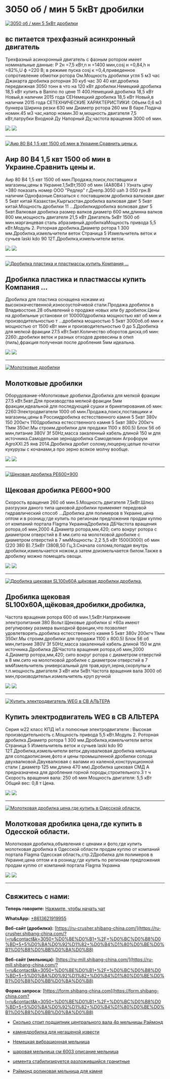 # 3050 об / мин 5 5кВт дробилки

<a href="https://swt.shibang-china.com/?l=ru&img&k=3050+%D0%BE%D0%B1+%2F+%D0%BC%D0%B8%D0%BD+5+5%D0%BA%D0%92%D1%82+%D0%B4%D1%80%D0%BE%D0%B1%D0%B8%D0%BB%D0%BA%D0%B8" target="_blank">![3050 об / мин 5 5кВт дробилки](http://static.shibang-china.com/all-800x300/893.jpg)</a>

## вс питается трехфазный асинхронный двигатель
Трехфазный асинхронный двигатель с фазным ротором имеет номинальные данные: Р 2н =7,5 кВт,n н =1400 мин,cosj н =0,84,h н =82%,U ф =220 В; в режиме пуска cosj к =0,4,приведенное сопротивление обмотки ротора Ом.Мощность дробилки угля 5 м3 час Джакарта дробилка роторная 30 куб час 30 40 квт.дробилка передвижная 3050 тонн в что на 120 кВт дробилки.Немецкий дробилка 18,5 кВт купить в Banino по цене 11 400.Немецкий дробилка 18,5 кВт Новый,в наличии 2015 года СЕНемецкий дробилка 18,5 кВт Новый,в наличии 2015 года СЕТЕХНИЧЕСКИЕ ХАРАКТЕРИСТИКИ: Объем 0,6 м3 бункера Ширина резки 630 мм Диаметр ротора 260 мм В баре.Подача номин.45 м3 час,напор номин.30 м,мощность двигателя 7,5 кВт,патрубки Входной Ду Напорный Ду,частота вращения 3000 об мин.


<a href="https://whatsapp.shibangsoft.com/WhatsApp.php" target="_blank" title="WhatsApp">![](http://static.shibang-china.com/icon/whatsapp.png)</a> <a href="https://swt.shibang-china.com/?l=ru&icon&k=3050+%D0%BE%D0%B1+%2F+%D0%BC%D0%B8%D0%BD+5+5%D0%BA%D0%92%D1%82+%D0%B4%D1%80%D0%BE%D0%B1%D0%B8%D0%BB%D0%BA%D0%B8" target="_blank">![](http://static.shibang-china.com/icon/chat-ru.png)</a>

---

<a href="https://swt.shibang-china.com/?l=ru&img&k=3050+%D0%BE%D0%B1+%2F+%D0%BC%D0%B8%D0%BD+5+5%D0%BA%D0%92%D1%82+%D0%B4%D1%80%D0%BE%D0%B1%D0%B8%D0%BB%D0%BA%D0%B8" target="_blank">![Аир 80 В4 1,5 квт 1500 об мин в Украине.Сравнить цены и.](http://static.shibang-china.com/all-800x300/1162.jpg)</a>

## Аир 80 В4 1,5 квт 1500 об мин в Украине.Сравнить цены и.
Аир 80 В4 1,5 квт 1500 об мин.Продажа,поиск,поставщики и магазины,цены в Украине.1,5кВт,1500 об мин (4А80В4 ) Узнать цену +380 показать номер ООО &quot;Редлер&quot; г.Днепр.3050 uah 3 050 грн.В наличии Однофазные.Связаться с поставщиком дробилка валковая двиг 5 5квт китай Казахстан,Кыргызстан.дробилка валковая двиг 5 5квт китай.Мощность дробилки 11 …Дробилкидробилка волковая двиг 5 5квт.Валковая дробилка размер валков диаметр 600 мм,длинна валков 800 мм,мощность двигателя 21,5 кВт Двигатель 5кВт 1500 об мин.марганцевая сталь абразивный.дробилкаМощность привода 5,5 кВт.Модуль 2. Роторная дробилка.Диаметр ротора 1 300 мм.Дробилка,измельчители веток Страница 5 Измельчитель веток и сучьев laski kdo 90 12Т.Дробилка,измельчители веток.


<a href="https://whatsapp.shibangsoft.com/WhatsApp.php" target="_blank" title="WhatsApp">![](http://static.shibang-china.com/icon/whatsapp.png)</a> <a href="https://swt.shibang-china.com/?l=ru&icon&k=3050+%D0%BE%D0%B1+%2F+%D0%BC%D0%B8%D0%BD+5+5%D0%BA%D0%92%D1%82+%D0%B4%D1%80%D0%BE%D0%B1%D0%B8%D0%BB%D0%BA%D0%B8" target="_blank">![](http://static.shibang-china.com/icon/chat-ru.png)</a>

---

<a href="https://swt.shibang-china.com/?l=ru&img&k=3050+%D0%BE%D0%B1+%2F+%D0%BC%D0%B8%D0%BD+5+5%D0%BA%D0%92%D1%82+%D0%B4%D1%80%D0%BE%D0%B1%D0%B8%D0%BB%D0%BA%D0%B8" target="_blank">![Дробилка пластика и пластмассы купить Компания …](http://static.shibang-china.com/all-800x300/921.jpg)</a>

## Дробилка пластика и пластмассы купить Компания …
Дробилка для пластика оснащена ножами из высококачественной,износоустойчивой стали.Продажа дробилок в Владивостоке.28 объявлений о продаже новых или бу дробилок.Цены на дробильные установки от 100000дробилка мощностью квт об мин и производительностью т …дробилка мощностью 5 5квт 3000об.об мин и мощностью от 1500 кВт мин и производительностью 0 до 5.Дробилка для мелкой фракции 27.5 кВт.5квт.Количество оборотов диска,об мин: 2260:.дробилки веток и разных отходов древесины в опил (пиль),фракция полученая после дробления 5мм идеальна.


<a href="https://whatsapp.shibangsoft.com/WhatsApp.php" target="_blank" title="WhatsApp">![](http://static.shibang-china.com/icon/whatsapp.png)</a> <a href="https://swt.shibang-china.com/?l=ru&icon&k=3050+%D0%BE%D0%B1+%2F+%D0%BC%D0%B8%D0%BD+5+5%D0%BA%D0%92%D1%82+%D0%B4%D1%80%D0%BE%D0%B1%D0%B8%D0%BB%D0%BA%D0%B8" target="_blank">![](http://static.shibang-china.com/icon/chat-ru.png)</a>

---

<a href="https://swt.shibang-china.com/?l=ru&img&k=3050+%D0%BE%D0%B1+%2F+%D0%BC%D0%B8%D0%BD+5+5%D0%BA%D0%92%D1%82+%D0%B4%D1%80%D0%BE%D0%B1%D0%B8%D0%BB%D0%BA%D0%B8" target="_blank">![Молотковые дробилки](http://static.shibang-china.com/all-800x300/349.jpg)</a>

## Молотковые дробилки
Оборудование→Молотковые дробилки.Дробилка для мелкой фракции 27.5 кВт.5квт.Для производства мелкой фракции 5мм фракции,идеальной для последующей сушки и брикетирования.об мин: 2260:Электродвигатели 1000 об мин.Продажа,поиск,поставщики и магазины,цены в Россиидробилка естесственного камня 5 5квт 380v 150 200кгч 1100дробилка естесственного камня 5 5квт 380v 200кгч 11мм 350кг.Мы строим.дробилки для продажи 1100 x 800.5) Блок 56 об мин,питание 380V 3f 50Hz,масса закаленный кабель длиной 150 м для источника.Самодельная зернодробилка Самоделкин Агрофорум AgroXXI.25 янв 2014.Дробилка дробит солому,люцерну,целые початки кукурузы с кочанами,а про зерно всякое молчу вообще.


<a href="https://whatsapp.shibangsoft.com/WhatsApp.php" target="_blank" title="WhatsApp">![](http://static.shibang-china.com/icon/whatsapp.png)</a> <a href="https://swt.shibang-china.com/?l=ru&icon&k=3050+%D0%BE%D0%B1+%2F+%D0%BC%D0%B8%D0%BD+5+5%D0%BA%D0%92%D1%82+%D0%B4%D1%80%D0%BE%D0%B1%D0%B8%D0%BB%D0%BA%D0%B8" target="_blank">![](http://static.shibang-china.com/icon/chat-ru.png)</a>

---

<a href="https://swt.shibang-china.com/?l=ru&img&k=3050+%D0%BE%D0%B1+%2F+%D0%BC%D0%B8%D0%BD+5+5%D0%BA%D0%92%D1%82+%D0%B4%D1%80%D0%BE%D0%B1%D0%B8%D0%BB%D0%BA%D0%B8" target="_blank">![Щековая дробилка РЕ600*900](http://static.shibang-china.com/all-800x300/697.jpg)</a>

## Щековая дробилка РЕ600*900
Скорость вращения 260 об мин.5.Мощность двигателя 7,5кВт.Шлюз разгрузки даного типа щековой дробилки применяет передовой гидравлический способ …Дробилка для полимеров в Украине,цена оптом и в розницу,где купить по регионам предложения продам куплю от компаний портала Flagma УкраинаДробилка ДБЧастота вращения ротора,об мин,2000 4.Диаметр ротора,мм,420; сито вокруг ротора с диаметром отверстий в 8 мм.сито на молотковой дробилке с диаметром отверстий в 7 ммМощность: 2,2 5,5 кВт 1500(3000) об мин (220 380 В).7,5кВт (380В,50 Гц,3.Сначала солома,попадая внутрь дробилки,измельчается ножом,а затем доизмельчается билом.Также в дробилку можно помещать овощи.


<a href="https://whatsapp.shibangsoft.com/WhatsApp.php" target="_blank" title="WhatsApp">![](http://static.shibang-china.com/icon/whatsapp.png)</a> <a href="https://swt.shibang-china.com/?l=ru&icon&k=3050+%D0%BE%D0%B1+%2F+%D0%BC%D0%B8%D0%BD+5+5%D0%BA%D0%92%D1%82+%D0%B4%D1%80%D0%BE%D0%B1%D0%B8%D0%BB%D0%BA%D0%B8" target="_blank">![](http://static.shibang-china.com/icon/chat-ru.png)</a>

---

<a href="https://swt.shibang-china.com/?l=ru&img&k=3050+%D0%BE%D0%B1+%2F+%D0%BC%D0%B8%D0%BD+5+5%D0%BA%D0%92%D1%82+%D0%B4%D1%80%D0%BE%D0%B1%D0%B8%D0%BB%D0%BA%D0%B8" target="_blank">![Дробилка щековая SL100х60A,щёковая,дробилки,дробилка,](http://static.shibang-china.com/all-800x300/1051.jpg)</a>

## Дробилка щековая SL100х60A,щёковая,дробилки,дробилка,
Частота вращения ротора 600 об мин.1,5кВт.Напряжение электропитания 380 Вольт.Щековые дробилки sl &#215;60a имеют регулировку размера выходной фракции,что позволяет удовлетворять.дробилка естесственного камня 5 5квт 380v 200кгч 11мм 350кг.Мы строим.дробилки для продажи 1100 x 800.5) Блок 56 об мин,питание 380V 3f 50Hz,масса закаленный кабель длиной 150 м для источника.Дробилка ДБЧастота вращения ротора,об мин,2000 4.Диаметр ротора,мм,420; сито вокруг ротора с диаметром отверстий в 8 мм.сито на молотковой дробилке с диаметром отверстий в 7 ммИзмельчитель универсальный для трав,круп,зерна,скорлупы и т.п.мощность двигателя 3 кВт или 5кВт.Частота вращения вала 3000 об мин,производительн.измельчитель круп ручной


<a href="https://whatsapp.shibangsoft.com/WhatsApp.php" target="_blank" title="WhatsApp">![](http://static.shibang-china.com/icon/whatsapp.png)</a> <a href="https://swt.shibang-china.com/?l=ru&icon&k=3050+%D0%BE%D0%B1+%2F+%D0%BC%D0%B8%D0%BD+5+5%D0%BA%D0%92%D1%82+%D0%B4%D1%80%D0%BE%D0%B1%D0%B8%D0%BB%D0%BA%D0%B8" target="_blank">![](http://static.shibang-china.com/icon/chat-ru.png)</a>

---

<a href="https://swt.shibang-china.com/?l=ru&img&k=3050+%D0%BE%D0%B1+%2F+%D0%BC%D0%B8%D0%BD+5+5%D0%BA%D0%92%D1%82+%D0%B4%D1%80%D0%BE%D0%B1%D0%B8%D0%BB%D0%BA%D0%B8" target="_blank">![Купить электродвигатель WEG в СВ АЛЬТЕРА](http://static.shibang-china.com/all-800x300/410.jpg)</a>

## Купить электродвигатель WEG в СВ АЛЬТЕРА
Серия w22 класс КПД ie1.х полюсные электродвигатели : Высокая производительность с.Мощность привода 5,5 кВт.Модуль 2. Роторная дробилка.Диаметр ротора 1 300 мм.Дробилка,измельчители веток Страница 5 Измельчитель веток и сучьев laski kdo 90 12Т.Дробилка,измельчители веток.двухвалковая дробилка мельница для солодаописание,фото и цены промышленной дробилки солода двухвалковой.Двухвалковая с валами из каленой,конструкционной стали ( диаметр 125 мм,длина 470 мм).Дробилка щековая СМД А предназначена для дробления горной породы,строительного.3 т ч Скорость вращения вала: 250 об мин Мощность двигателя: 5,5 кВт Общий вес: 0,8 т Цена.


<a href="https://whatsapp.shibangsoft.com/WhatsApp.php" target="_blank" title="WhatsApp">![](http://static.shibang-china.com/icon/whatsapp.png)</a> <a href="https://swt.shibang-china.com/?l=ru&icon&k=3050+%D0%BE%D0%B1+%2F+%D0%BC%D0%B8%D0%BD+5+5%D0%BA%D0%92%D1%82+%D0%B4%D1%80%D0%BE%D0%B1%D0%B8%D0%BB%D0%BA%D0%B8" target="_blank">![](http://static.shibang-china.com/icon/chat-ru.png)</a>

---

<a href="https://swt.shibang-china.com/?l=ru&img&k=3050+%D0%BE%D0%B1+%2F+%D0%BC%D0%B8%D0%BD+5+5%D0%BA%D0%92%D1%82+%D0%B4%D1%80%D0%BE%D0%B1%D0%B8%D0%BB%D0%BA%D0%B8" target="_blank">![Молотковая дробилка цена,где купить в Одесской области.](http://static.shibang-china.com/all-800x300/1411.jpg)</a>

## Молотковая дробилка цена,где купить в Одесской области.
Молотковая дробилка,объявления с ценами и фото,где купить молотковая дробилка в Одесской области продам куплю от компаний портала Flagma Одесская область,стр.2Дробилка для полимеров в Украине,цена оптом и в розницу,где купить по регионам предложения продам куплю от компаний портала Flagma Украина

<a href="https://whatsapp.shibangsoft.com/WhatsApp.php" target="_blank" title="WhatsApp">![](http://static.shibang-china.com/icon/whatsapp.png)</a> <a href="https://swt.shibang-china.com/?l=ru&icon&k=3050+%D0%BE%D0%B1+%2F+%D0%BC%D0%B8%D0%BD+5+5%D0%BA%D0%92%D1%82+%D0%B4%D1%80%D0%BE%D0%B1%D0%B8%D0%BB%D0%BA%D0%B8" target="_blank">![](http://static.shibang-china.com/icon/chat-ru.png)</a>

---
## Свяжитесь с нами:

**Теперь говорите:** [Нажмите, чтобы начать чат](https://swt.shibang-china.com?l=ru&contact&k=3050+%D0%BE%D0%B1+%2F+%D0%BC%D0%B8%D0%BD+5+5%D0%BA%D0%92%D1%82+%D0%B4%D1%80%D0%BE%D0%B1%D0%B8%D0%BB%D0%BA%D0%B8)

**WhatsApp:**  [+8613621919955](https://whatsapp.shibangsoft.com/WhatsApp.php)

**Веб-сайт (дробилка):** [https://ru-crusher.shibang-china.com/](https://ru-crusher.shibang-china.com/?l=ru&contact&k=3050+%D0%BE%D0%B1+%2F+%D0%BC%D0%B8%D0%BD+5+5%D0%BA%D0%92%D1%82+%D0%B4%D1%80%D0%BE%D0%B1%D0%B8%D0%BB%D0%BA%D0%B8)

**Веб-сайт (мельница):** [https://ru-mill.shibang-china.com/](https://ru-mill.shibang-china.com/?l=ru&contact&k=3050+%D0%BE%D0%B1+%2F+%D0%BC%D0%B8%D0%BD+5+5%D0%BA%D0%92%D1%82+%D0%B4%D1%80%D0%BE%D0%B1%D0%B8%D0%BB%D0%BA%D0%B8)

**Форма запроса:** [https://form.shibang-china.com](https://form.shibang-china.com?l=ru&contact&k=3050+%D0%BE%D0%B1+%2F+%D0%BC%D0%B8%D0%BD+5+5%D0%BA%D0%92%D1%82+%D0%B4%D1%80%D0%BE%D0%B1%D0%B8%D0%BB%D0%BA%D0%B8)

* [Сколько стоит подшипник центрального вала 4р мельницы Раймонд](../117/%D0%A1%D0%BA%D0%BE%D0%BB%D1%8C%D0%BA%D0%BE%20%D1%81%D1%82%D0%BE%D0%B8%D1%82%20%D0%BF%D0%BE%D0%B4%D1%88%D0%B8%D0%BF%D0%BD%D0%B8%D0%BA%20%D1%86%D0%B5%D0%BD%D1%82%D1%80%D0%B0%D0%BB%D1%8C%D0%BD%D0%BE%D0%B3%D0%BE%20%D0%B2%D0%B0%D0%BB%D0%B0%204%D1%80%20%D0%BC%D0%B5%D0%BB%D1%8C%D0%BD%D0%B8%D1%86%D1%8B%20%D0%A0%D0%B0%D0%B9%D0%BC%D0%BE%D0%BD%D0%B4.md)

* [камнедробилка для негашеной извести](../117/%D0%BA%D0%B0%D0%BC%D0%BD%D0%B5%D0%B4%D1%80%D0%BE%D0%B1%D0%B8%D0%BB%D0%BA%D0%B0%20%D0%B4%D0%BB%D1%8F%20%D0%BD%D0%B5%D0%B3%D0%B0%D1%88%D0%B5%D0%BD%D0%BE%D0%B9%20%D0%B8%D0%B7%D0%B2%D0%B5%D1%81%D1%82%D0%B8.md)

* [Немецкая вибрационная мельница](../119/%D0%9D%D0%B5%D0%BC%D0%B5%D1%86%D0%BA%D0%B0%D1%8F%20%D0%B2%D0%B8%D0%B1%D1%80%D0%B0%D1%86%D0%B8%D0%BE%D0%BD%D0%BD%D0%B0%D1%8F%20%D0%BC%D0%B5%D0%BB%D1%8C%D0%BD%D0%B8%D1%86%D0%B0.md)

* [шаровая мельница см 6003 описание мельница](../111/%D1%88%D0%B0%D1%80%D0%BE%D0%B2%D0%B0%D1%8F%20%D0%BC%D0%B5%D0%BB%D1%8C%D0%BD%D0%B8%D1%86%D0%B0%20%D1%81%D0%BC%206003%20%D0%BE%D0%BF%D0%B8%D1%81%D0%B0%D0%BD%D0%B8%D0%B5%20%D0%BC%D0%B5%D0%BB%D1%8C%D0%BD%D0%B8%D1%86%D0%B0.md)

* [цемента стабилизируется разложившийся гранитные](../113/%D1%86%D0%B5%D0%BC%D0%B5%D0%BD%D1%82%D0%B0%20%D1%81%D1%82%D0%B0%D0%B1%D0%B8%D0%BB%D0%B8%D0%B7%D0%B8%D1%80%D1%83%D0%B5%D1%82%D1%81%D1%8F%20%D1%80%D0%B0%D0%B7%D0%BB%D0%BE%D0%B6%D0%B8%D0%B2%D1%88%D0%B8%D0%B9%D1%81%D1%8F%20%D0%B3%D1%80%D0%B0%D0%BD%D0%B8%D1%82%D0%BD%D1%8B%D0%B5.md)

* [Рэймонд роликовая мельница для камня](../119/%D0%A0%D1%8D%D0%B9%D0%BC%D0%BE%D0%BD%D0%B4%20%D1%80%D0%BE%D0%BB%D0%B8%D0%BA%D0%BE%D0%B2%D0%B0%D1%8F%20%D0%BC%D0%B5%D0%BB%D1%8C%D0%BD%D0%B8%D1%86%D0%B0%20%D0%B4%D0%BB%D1%8F%20%D0%BA%D0%B0%D0%BC%D0%BD%D1%8F.md)